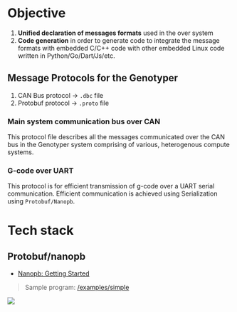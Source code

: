 # Objective 
1. **Unified declaration of messages formats** used in the over system
2. **Code generation** in order to generate code to integrate the message formats with embedded C/C++ code with other embedded Linux code written in Python/Go/Dart/Js/etc.

## Message Protocols for the Genotyper
1. CAN Bus protocol -> `.dbc` file
2. Protobuf protocol -> `.proto` file

### Main system communication bus over CAN
This protocol file describes all the messages communicated over the CAN bus in the Genotyper system comprising of various, heterogenous compute systems.

### G-code over UART 
This protocol is for efficient transmission of g-code over a UART serial communication. Efficient communication is achieved using Serialization using `Protobuf/Nanopb`.


# Tech stack
## Protobuf/nanopb
- [Nanopb: Getting Started](https://jpa.kapsi.fi/nanopb/docs/#getting-started)

> Sample program: [/examples/simple](https://github.com/nanopb/nanopb/tree/master/examples/simple)

![](https://jpa.kapsi.fi/nanopb/docs/generator_flow.svg)
